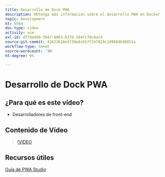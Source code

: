 ```yaml
---
title: Desarrollo de Dock PWA
description: Obtenga más información sobre el desarrollo PWA en Docker.
topic: Development
kt: 5564
doc-type: video
activity: use
exl-id: df79e9d8-5047-4063-b37d-184fcf0c0ac4
source-git-commit: 42622b18e5738e8cb57f247029c189884698851a
workflow-type: tm+mt
source-wordcount: '30'
ht-degree: 0%

---
```


# Desarrollo de Dock PWA

## ¿Para qué es este vídeo?

- Desarrolladores de front-end

## Contenido de Vídeo

>[!VIDEO](https://video.tv.adobe.com/v/35784?quality=12&learn=on)

## Recursos útiles

[Guía de PWA Studio](https://developer.adobe.com/commerce/pwa-studio/)
